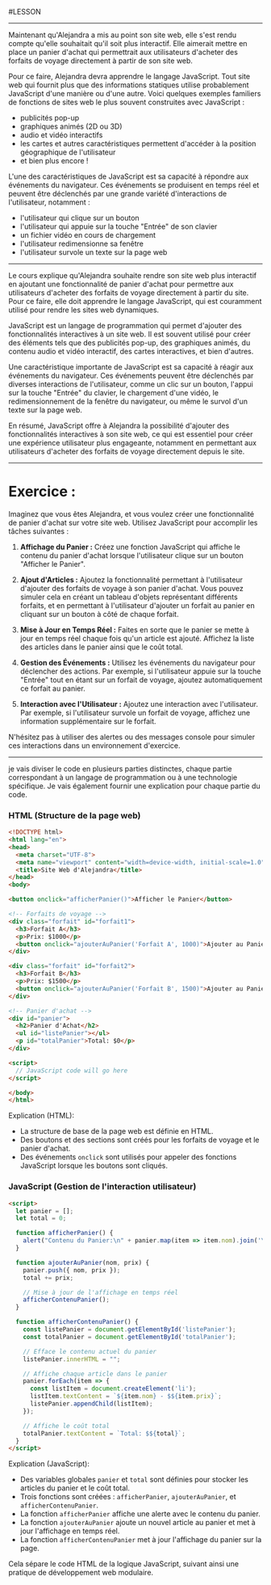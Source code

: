 #LESSON 

---
Maintenant qu'Alejandra a mis au point son site web, elle s'est rendu compte qu'elle souhaitait qu'il soit plus interactif. Elle aimerait mettre en place un panier d'achat qui permettrait aux utilisateurs d'acheter des forfaits de voyage directement à partir de son site web.

Pour ce faire, Alejandra devra apprendre le langage JavaScript. Tout site web qui fournit plus que des informations statiques utilise probablement JavaScript d'une manière ou d'une autre. Voici quelques exemples familiers de fonctions de sites web le plus souvent construites avec JavaScript :

- publicités pop-up
- graphiques animés (2D ou 3D)
- audio et vidéo interactifs
- les cartes et autres caractéristiques permettent d'accéder à la position géographique de l'utilisateur
- et bien plus encore !

L'une des caractéristiques de JavaScript est sa capacité à répondre aux événements du navigateur. Ces événements se produisent en temps réel et peuvent être déclenchés par une grande variété d'interactions de l'utilisateur, notamment :

- l'utilisateur qui clique sur un bouton
- l'utilisateur qui appuie sur la touche "Entrée" de son clavier
- un fichier vidéo en cours de chargement
- l'utilisateur redimensionne sa fenêtre
- l'utilisateur survole un texte sur la page web

---
Le cours explique qu'Alejandra souhaite rendre son site web plus interactif en ajoutant une fonctionnalité de panier d'achat pour permettre aux utilisateurs d'acheter des forfaits de voyage directement à partir du site. Pour ce faire, elle doit apprendre le langage JavaScript, qui est couramment utilisé pour rendre les sites web dynamiques.

JavaScript est un langage de programmation qui permet d'ajouter des fonctionnalités interactives à un site web. Il est souvent utilisé pour créer des éléments tels que des publicités pop-up, des graphiques animés, du contenu audio et vidéo interactif, des cartes interactives, et bien d'autres.

Une caractéristique importante de JavaScript est sa capacité à réagir aux événements du navigateur. Ces événements peuvent être déclenchés par diverses interactions de l'utilisateur, comme un clic sur un bouton, l'appui sur la touche "Entrée" du clavier, le chargement d'une vidéo, le redimensionnement de la fenêtre du navigateur, ou même le survol d'un texte sur la page web.

En résumé, JavaScript offre à Alejandra la possibilité d'ajouter des fonctionnalités interactives à son site web, ce qui est essentiel pour créer une expérience utilisateur plus engageante, notamment en permettant aux utilisateurs d'acheter des forfaits de voyage directement depuis le site.

---
# Exercice : 

Imaginez que vous êtes Alejandra, et vous voulez créer une fonctionnalité de panier d'achat sur votre site web. Utilisez JavaScript pour accomplir les tâches suivantes :

1. **Affichage du Panier :** Créez une fonction JavaScript qui affiche le contenu du panier d'achat lorsque l'utilisateur clique sur un bouton "Afficher le Panier".

2. **Ajout d'Articles :** Ajoutez la fonctionnalité permettant à l'utilisateur d'ajouter des forfaits de voyage à son panier d'achat. Vous pouvez simuler cela en créant un tableau d'objets représentant différents forfaits, et en permettant à l'utilisateur d'ajouter un forfait au panier en cliquant sur un bouton à côté de chaque forfait.

3. **Mise à Jour en Temps Réel :** Faites en sorte que le panier se mette à jour en temps réel chaque fois qu'un article est ajouté. Affichez la liste des articles dans le panier ainsi que le coût total.

4. **Gestion des Événements :** Utilisez les événements du navigateur pour déclencher des actions. Par exemple, si l'utilisateur appuie sur la touche "Entrée" tout en étant sur un forfait de voyage, ajoutez automatiquement ce forfait au panier.

5. **Interaction avec l'Utilisateur :** Ajoutez une interaction avec l'utilisateur. Par exemple, si l'utilisateur survole un forfait de voyage, affichez une information supplémentaire sur le forfait.

N'hésitez pas à utiliser des alertes ou des messages console pour simuler ces interactions dans un environnement d'exercice.

---
je vais diviser le code en plusieurs parties distinctes, chaque partie correspondant à un langage de programmation ou à une technologie spécifique. Je vais également fournir une explication pour chaque partie du code.

### HTML (Structure de la page web)
```html
<!DOCTYPE html>
<html lang="en">
<head>
  <meta charset="UTF-8">
  <meta name="viewport" content="width=device-width, initial-scale=1.0">
  <title>Site Web d'Alejandra</title>
</head>
<body>

<button onclick="afficherPanier()">Afficher le Panier</button>

<!-- Forfaits de voyage -->
<div class="forfait" id="forfait1">
  <h3>Forfait A</h3>
  <p>Prix: $1000</p>
  <button onclick="ajouterAuPanier('Forfait A', 1000)">Ajouter au Panier</button>
</div>

<div class="forfait" id="forfait2">
  <h3>Forfait B</h3>
  <p>Prix: $1500</p>
  <button onclick="ajouterAuPanier('Forfait B', 1500)">Ajouter au Panier</button>
</div>

<!-- Panier d'achat -->
<div id="panier">
  <h2>Panier d'Achat</h2>
  <ul id="listePanier"></ul>
  <p id="totalPanier">Total: $0</p>
</div>

<script>
  // JavaScript code will go here
</script>

</body>
</html>
```

Explication (HTML):
- La structure de base de la page web est définie en HTML.
- Des boutons et des sections sont créés pour les forfaits de voyage et le panier d'achat.
- Des événements `onclick` sont utilisés pour appeler des fonctions JavaScript lorsque les boutons sont cliqués.

### JavaScript (Gestion de l'interaction utilisateur)
```html
<script>
  let panier = [];
  let total = 0;

  function afficherPanier() {
    alert("Contenu du Panier:\n" + panier.map(item => item.nom).join('\n') + "\nTotal: $" + total);
  }

  function ajouterAuPanier(nom, prix) {
    panier.push({ nom, prix });
    total += prix;

    // Mise à jour de l'affichage en temps réel
    afficherContenuPanier();
  }

  function afficherContenuPanier() {
    const listePanier = document.getElementById('listePanier');
    const totalPanier = document.getElementById('totalPanier');

    // Efface le contenu actuel du panier
    listePanier.innerHTML = "";

    // Affiche chaque article dans le panier
    panier.forEach(item => {
      const listItem = document.createElement('li');
      listItem.textContent = `${item.nom} - $${item.prix}`;
      listePanier.appendChild(listItem);
    });

    // Affiche le coût total
    totalPanier.textContent = `Total: $${total}`;
  }
</script>
```

Explication (JavaScript):
- Des variables globales `panier` et `total` sont définies pour stocker les articles du panier et le coût total.
- Trois fonctions sont créées : `afficherPanier`, `ajouterAuPanier`, et `afficherContenuPanier`.
- La fonction `afficherPanier` affiche une alerte avec le contenu du panier.
- La fonction `ajouterAuPanier` ajoute un nouvel article au panier et met à jour l'affichage en temps réel.
- La fonction `afficherContenuPanier` met à jour l'affichage du panier sur la page.

Cela sépare le code HTML de la logique JavaScript, suivant ainsi une pratique de développement web modulaire.



